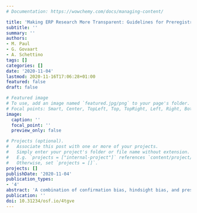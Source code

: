 ```yaml
---
# Documentation: https://wowchemy.com/docs/managing-content/

title: 'Making ERP Research More Transparent: Guidelines for Preregistration'
subtitle: ''
summary: ''
authors:
- M. Paul
- G. Govaart
- A. Schettino
tags: []
categories: []
date: '2020-11-04'
lastmod: 2020-11-16T17:06:28+01:00
featured: false
draft: false

# Featured image
# To use, add an image named `featured.jpg/png` to your page's folder.
# Focal points: Smart, Center, TopLeft, Top, TopRight, Left, Right, BottomLeft, Bottom, BottomRight.
image:
  caption: ''
  focal_point: ''
  preview_only: false

# Projects (optional).
#   Associate this post with one or more of your projects.
#   Simply enter your project's folder or file name without extension.
#   E.g. `projects = ["internal-project"]` references `content/project/deep-learning/index.md`.
#   Otherwise, set `projects = []`.
projects: []
publishDate: '2020-11-04'
publication_types:
- '4'
abstract: 'A combination of confirmation bias, hindsight bias, and pressure to publish may prompt the (unconscious) exploration of various methodological options and reporting only the ones that lead to a (statistically) significant outcome. This undisclosed analytic flexibility is particularly relevant in EEG research, where a myriad of preprocessing and analysis pipelines can be used to extract information from complex multidimensional data. One solution to limit confirmation and hindsight bias by disclosing analytic choices is preregistration: researchers write a time-stamped, publicly accessible research plan with hypotheses, data collection plan, and intended preprocessing and statistical analyses before the start of a research project. In this manuscript, we present an overview of the problems associated with undisclosed analytic flexibility, discuss why and how EEG researchers would benefit from adopting preregistration, provide guidelines and examples on how to preregister data preprocessing and analysis steps in typical ERP studies, and conclude by discussing possibilities and limitations of this open science practice.'
publication: ''
doi: 10.31234/osf.io/4tgve
---
```

